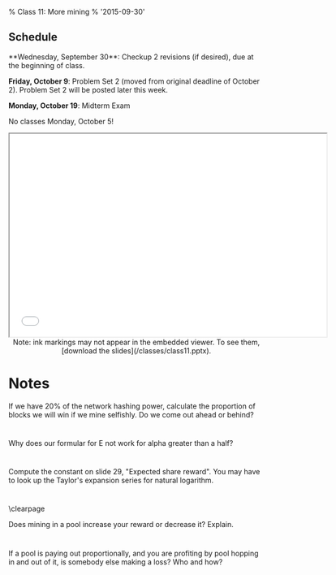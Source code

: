% Class 11: More mining
% '2015-09-30'

## Schedule

   <div class="todo">
**Wednesday, September 30**: Checkup 2 revisions (if desired), due at the beginning of class.

**Friday, October 9**: Problem Set 2 (moved from original deadline of October 2).  Problem Set 2 will be posted later this week.  

**Monday, October 19**: Midterm Exam

No classes Monday, October 5!
   </div>

<!--more-->

<center>
<iframe src="//www.slideshare.net/slideshow/embed_code/key/31bDBGxrcPo6b9" width="625" height="400" frameborder="2" marginwidth="0" marginheight="0" scrolling="no"> </iframe> 

   <div class="caption">
Note: ink markings may not appear in the
embedded viewer.  To see them, [download the slides](/classes/class11.pptx).
   </div>

</center>

# Notes

If we have 20% of the network hashing power, calculate the proportion of blocks we will win if we mine selfishly. Do we come out ahead or behind?


#


Why does our formular for E not work for alpha greater than a half?


#


Compute the constant on slide 29, "Expected share reward". You may have to look up the Taylor's expansion series for natural logarithm.


#


\clearpage

Does mining in a pool increase your reward or decrease it? Explain.


#


If a pool is paying out proportionally, and you are profiting by pool hopping in and out of it, is somebody else making a loss? Who and how?


#

